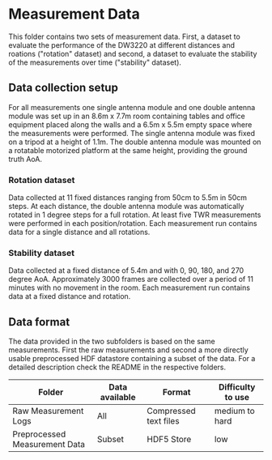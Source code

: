# Measurement Data

This folder contains two sets of measurement data. First, a dataset to
evaluate the performance of the DW3220 at different distances and roations
("rotation" dataset) and second, a dataset to evaluate the stability of the
measurements over time ("stability" dataset).

## Data collection setup

For all measurements one single antenna module and one double antenna module
was set up in an 8.6m x 7.7m room containing tables and office equipment
placed along the walls and a 6.5m x 5.5m empty space where the measurements
were performed. The single antenna module was fixed on a tripod at a height of
1.1m. The double antenna module was mounted on a rotatable motorized platform
at the same height, providing the ground truth AoA.

### Rotation dataset

Data collected at 11 fixed distances ranging from 50cm to 5.5m in 50cm
steps. At each distance, the double antenna module was automatically rotated
in 1 degree steps for a full rotation. At least five TWR measurements were
performed in each position/rotation. Each measurement run contains data for a
single distance and all rotations.

### Stability dataset

Data collected at a fixed distance of 5.4m and with 0, 90, 180, and 270 degree
AoA. Approximately 3000 frames are collected over a period of 11 minutes with
no movement in the room. Each measurement run contains data at a fixed
distance and rotation.

## Data format

The data provided in the two subfolders is based on the same
measurements. First the raw measurements and second a more directly usable
preprocessed HDF datastore containing a subset of the data. For a detailed
description check the README in the respective folders.

| Folder                        | Data available | Format                | Difficulty to use |
|-------------------------------|----------------|-----------------------|-------------------|
| Raw Measurement Logs          | All            | Compressed text files | medium to hard    |
| Preprocessed Measurement Data | Subset         | HDF5 Store            | low               |
